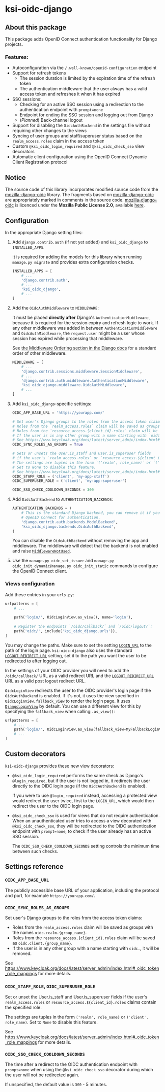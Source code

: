 # ksi-oidc-django

## About this package
This package adds OpenID Connect authentication functionality for Django projects.

### Features:
- Autoconfiguration via the `/.well-known/openid-configuration` endpoint
- Support for refresh tokens
    - The session duration is limited by the expiration time of the refresh token
    - The authentication middleware that the user always has a valid access token and refreshes it when it has expired
- SSO sessions:
  - Checking for an active SSO session using a redirection to the authentication endpoint with `prompt=none`
  - Endpoint for ending the SSO session and logging out from Django
  - (*Planned*) Back-channel logout
- Support for disabling the `OidcAuthBackend` in the settings file without requiring other changes to the views
- Syncing of user groups and staff/superuser status based on the `realm_access.roles` claim in the access token
- Custom `@ksi_oidc_login_required` and `@ksi_oidc_check_sso` view decorators
- Automatic client configuration using the OpenID Connect Dynamic Client Registration protocol

## Notice
The source code of this library incorporates modified source code from the [mozilla-django-oidc] library.
The fragments based on [mozilla-django-oidc] are appropriately marked in comments in the source code.
[mozilla-django-oidc] is licenced under the **Mozilla Public License 2.0**, available 
[here](https://github.com/mozilla/mozilla-django-oidc/blob/main/LICENSE).

[mozilla-django-oidc]: https://github.com/mozilla/mozilla-django-oidc

## Configuration
In the appropriate Django setting files:

1. Add `django.contrib.auth` (if not yet added) and `ksi_oidc_django` to `INSTALLED_APPS`.

    It is required for adding the models for this library when running `manage.py migrate`
    and provides extra configuration checks.
    ```python
    INSTALLED_APPS = [
        # ...
        'django.contrib.auth',
        # ...
        'ksi_oidc_django',
        # ...
    ]
    ```

2. Add the `OidcAuthMiddleware` to `MIDDLEWARE`:

    It must be placed __directly after__ Django's `AuthenticationMiddleware`, 
    because it is required for the session expiry and refresh logic to work.
    If any other middleware was added in between `AuthenticationMiddleware` and `OidcAuthMiddleware`,
    the `request.user` might be a user whose session has expired while processing that middleware.

    See [the Middleware Ordering section in the Django docs](https://docs.djangoproject.com/en/5.2/ref/middleware/#middleware-ordering)
    for a standard order of other middleware.
    ```python
    MIDDLEWARE = [
        # ...
        'django.contrib.sessions.middleware.SessionMiddleware',
        # ...
        'django.contrib.auth.middleware.AuthenticationMiddleware',
        'ksi_oidc_django.middleware.OidcAuthMiddleware',
        # ...
    ]
    ```

3. Add `ksi_oidc_django`-specific settings:
 
    ```python 
    OIDC_APP_BASE_URL = 'https://yourapp.com/'
   
    # Set user's Django groups to the roles from the access token claims.
    # Roles from the `realm_access.roles` claim will be saved as groups with the names `oidc.realm.{group_name}`.
    # Roles from the `resource_access.{client_id}.roles` claim will be saved as `oidc.client.{group_name}`.
    # If the user is in any other group with a name starting with `oidc.`, it will be removed.
    # See https://www.keycloak.org/docs/latest/server_admin/index.html#_oidc_token_role_mappings for more details.
    OIDC_SYNC_ROLES_AS_GROUPS = True
    
    # Sets or unsets the User.is_staff and User.is_superuser fields
    # if the user's `realm_access.roles` or `resource_access.${client_id}.roles` claims contain the specified role.
    # The settings are tuples in the form `('realm', role_name)` or `('client', role_name)`.
    # Set to None to disable this feature.
    # See https://www.keycloak.org/docs/latest/server_admin/index.html#_oidc_token_role_mappings for more details.
    OIDC_STAFF_ROLE = ('client', 'my-app-staff')
    OIDC_SUPERUSER_ROLE = ('client', 'my-app-superuser')
    
    OIDC_SSO_CHECK_COOLDOWN_SECONDS = 300
    ```

4. Add `OidcAuthBackend` to `AUTHENTICATION_BACKENDS`:
    
    ```python
    AUTHENTICATION_BACKENDS = (
        # This is the standard Django backend, you can remove it if you only use
        # OpenID Connect for authentication.
        'django.contrib.auth.backends.ModelBackend',
        'ksi_oidc_django.backends.OidcAuthBackend',
    )
    ```
   
    You can disable the `OidcAuthBackend` without removing the app and middleware.
    The middleware will detect that the backend is not enabled and raise [`MiddlewareNotUsed`].

5. Use the `manage.py oidc_set_issuer` and `manage.py oidc_init_dynamic`/`manage.py oidc_init_static` commands
    to configure the OpenID Connect client.

### Views configuration
Add these entries in your `urls.py`:
```python
urlpatterns = [
    # ...
    
    path('login/', OidcLoginView.as_view(), name='login'),
    
    # Register the endpoints `/oidc/callback/` and `/oidc/logout/`:
    path('oidc/', include('ksi_oidc_django.urls')),
]
```
You may change the paths. Make sure to set the setting [`LOGIN_URL`] to the path of the login page.
`ksi-oidc-django` also uses the standard [`LOGOUT_REDIRECT_URL`] setting, set it to the path
you want the user to be redirected to after logging out.

In the settings of your OIDC provider you will need to add the `/oidc/callback/` URL as a valid redirect URL
and the [`LOGOUT_REDIRECT_URL`] URL as a valid post logout redirect URL.

`OidcLoginView` redirects the user to the OIDC provider's login page if the `OidcAuthBackend` is enabled.
If it's not, it uses the view specified in `OidcLoginView.fallback_view` to render the login page.
It uses [`DjangoLoginView`] by default. You can use a different view for this by specifying the `fallback_view`
when calling `.as_view()`:

```python
urlpatterns = [
    # ...
    path('login/', OidcLoginView.as_view(fallback_view=MyFallbackLoginView.as_view()), name='login'),
    # ...
]
```

## Custom decorators
`ksi-oidc-django` provides these new view decorators:

- `@ksi_oidc_login_required` performs the same check as Django's `@login_required`,
    but if the user is not logged in, it redirects the user directly to the OIDC login page
    (if the `OidcAuthBackend` is enabled).
    
    If you were to use `@login_required` instead, accessing a protected view would redirect the user twice,
    first to the `LOGIN_URL`, which would then redirect the user to the OIDC login page.

- `@ksi_oidc_check_sso` is used for views that do not require authentication.
    When an unauthenticated user tries to access a view decorated with `@ksi_oidc_check_sso`,
    they will be redirected to the OIDC authentication endpoint with `prompt=none`,
    to check if the user already has an active SSO session.

    The `OIDC_SSO_CHECK_COOLDOWN_SECONDS` setting controls the minimum time between such checks.

## Settings reference
### `OIDC_APP_BASE_URL`
The publicly accessible base URL of your application, including the protocol and port,
for example `https://yourapp.com/`.

### `OIDC_SYNC_ROLES_AS_GROUPS`
Set user's Django groups to the roles from the access token claims:
- Roles from the `realm_access.roles` claim will be saved as groups with the names `oidc.realm.{group_name}`.
- Roles from the `resource_access.{client_id}.roles` claim will be saved as `oidc.client.{group_name}`.
- If the user is in any other group with a name starting with `oidc.`, it will be removed.

See https://www.keycloak.org/docs/latest/server_admin/index.html#_oidc_token_role_mappings for more details.

### `OIDC_STAFF_ROLE`, `OIDC_SUPERUSER_ROLE`
Set or unset the User.is_staff and User.is_superuser fields
if the user's `realm_access.roles` or `resource_access.${client_id}.roles` claims contain the specified role.

The settings are tuples in the form `('realm', role_name)` or `('client', role_name)`.
Set to `None` to disable this feature.

See https://www.keycloak.org/docs/latest/server_admin/index.html#_oidc_token_role_mappings for more details.

### `OIDC_SSO_CHECK_COOLDOWN_SECONDS`
The time after a redirect to the OIDC authentication endpoint with `prompt=none`
when using the `@ksi_oidc_check_sso` decorator during which the user will not be redirected again.

If unspecified, the default value is `300` - 5 minutes.

[`LOGIN_URL`]: https://docs.djangoproject.com/en/5.2/ref/settings/#login-url
[`LOGOUT_REDIRECT_URL`]: https://docs.djangoproject.com/en/5.2/ref/settings/#logout-redirect-url
[`MiddlewareNotUsed`]: https://docs.djangoproject.com/en/5.2/topics/http/middleware/#marking-middleware-as-unused.
[`DjangoLoginView`]: https://docs.djangoproject.com/en/5.2/topics/auth/default/#django.contrib.auth.views.LoginView
